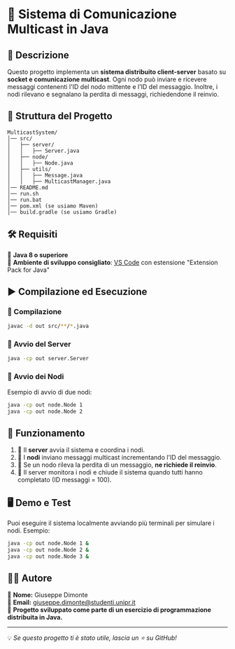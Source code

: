# 🚀 Sistema di Comunicazione Multicast in Java

## 📌 Descrizione
Questo progetto implementa un **sistema distribuito client-server** basato su **socket e comunicazione multicast**. 
Ogni nodo può inviare e ricevere messaggi contenenti l'ID del nodo mittente e l'ID del messaggio. Inoltre, i nodi rilevano e segnalano la perdita di messaggi, richiedendone il reinvio.

## 📂 Struttura del Progetto
```
MulticastSystem/
│── src/
│   ├── server/
│   │   ├── Server.java
│   ├── node/
│   │   ├── Node.java
│   ├── utils/
│   │   ├── Message.java
│   │   ├── MulticastManager.java
│── README.md
│── run.sh
│── run.bat
│── pom.xml (se usiamo Maven)
│── build.gradle (se usiamo Gradle)
```

## 🛠️ Requisiti
🔹 **Java 8 o superiore**  
🔹 **Ambiente di sviluppo consigliato**: [VS Code](https://code.visualstudio.com/) con estensione "Extension Pack for Java"

## ▶️ Compilazione ed Esecuzione
### 🔧 Compilazione
```sh
javac -d out src/**/*.java
```

### 🚀 Avvio del Server
```sh
java -cp out server.Server
```

### 📡 Avvio dei Nodi
Esempio di avvio di due nodi:
```sh
java -cp out node.Node 1
java -cp out node.Node 2
```

## 🔄 Funzionamento
1. 🔹 Il **server** avvia il sistema e coordina i nodi.
2. 🔹 I **nodi** inviano messaggi multicast incrementando l'ID del messaggio.
3. 🔹 Se un nodo rileva la perdita di un messaggio, **ne richiede il reinvio**.
4. 🔹 Il server monitora i nodi e chiude il sistema quando tutti hanno completato (ID messaggi = 100).

## 🖥️ Demo e Test
Puoi eseguire il sistema localmente avviando più terminali per simulare i nodi.
Esempio:
```sh
java -cp out node.Node 1 &
java -cp out node.Node 2 &
java -cp out node.Node 3 &
```

## 👨‍💻 Autore
📌 **Nome:** Giuseppe Dimonte  
📌 **Email:** giuseppe.dimonte@studenti.unipr.it  
📌 **Progetto sviluppato come parte di un esercizio di programmazione distribuita in Java.**

---
💡 *Se questo progetto ti è stato utile, lascia un ⭐ su GitHub!*
